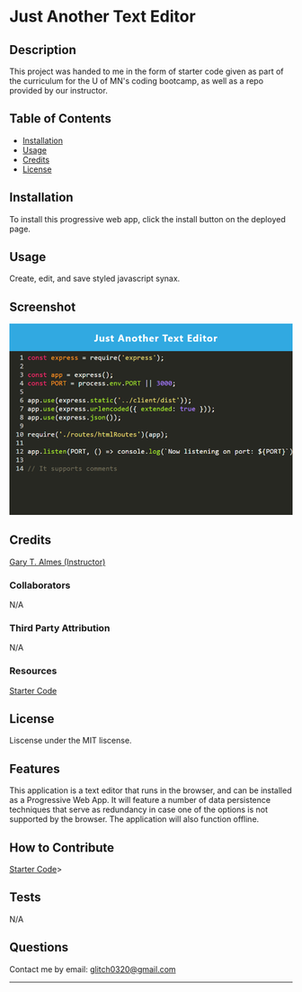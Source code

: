 # Just Another Text Editor

## Description

This project was handed to me in the form of starter code given as part of the curriculum for the U of MN's coding bootcamp, as well as a repo provided by our instructor.

## Table of Contents
- [Installation](#installation)
- [Usage](#usage)
- [Credits](#credits)
- [License](#license)

## Installation

To install this progressive web app, click the install button on the deployed page.

## Usage

Create, edit, and save styled javascript synax.

## Screenshot
<img src='./assets/jate.png' alt='Text editor styling code like Visual Studio.' />

## Credits

<a href='https://garytalmes.com/'>Gary T. Almes (Instructor)</a>

### Collaborators

N/A

### Third Party Attribution

N/A

### Resources

<a href='https://github.com/garytalmes/pwa_homework'>Starter Code</a>

## License
Liscense under the MIT liscense.

## Features

This application is a text editor that runs in the browser, and can be installed as a Progressive Web App. It will feature a number of data persistence techniques that serve as redundancy in case one of the options is not supported by the browser. The application will also function offline.

## How to Contribute

<a href='https://github.com/garytalmes/pwa_homework'>Starter Code</a>>

## Tests

N/A

## Questions
Contact me by email: glitch0320@gmail.com

---